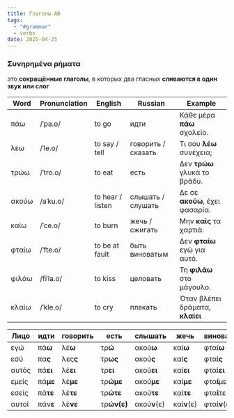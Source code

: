 ```yaml
---
title: Глаголы AB
tags:
  - "#grammar"
  - verbs
date: 2025-04-25
---
```

### Συνηρημένα ρήματα
это **сокращённые глаголы**, в которых два гласных **сливаются в один звук или слог**

| **Word** | **Pronunciation** | **English**      | **Russian**        | **Example**                     |
| -------- | ----------------- | ---------------- | ------------------ | ------------------------------- |
| πάω      | /ˈpa.o/           | to go            | идти               | Κάθε μέρα **πάω** σχολείο.      |
| λέω      | /ˈle.o/           | to say / tell    | говорить / сказать | Τι σου **λέω** συνέχεια;        |
| τρώω     | /ˈtro.o/          | to eat           | есть               | Δεν **τρώω** γλυκά το βράδυ.    |
| ακούω    | /aˈku.o/          | to hear / listen | слышать / слушать  | Δε σε **ακούω**, έχει φασαρία.  |
| καίω     | /ˈce.o/           | to burn          | жечь / сжигать     | Μην **καίς** τα χαρτιά.         |
| φταίω    | /ˈfte.o/          | to be at fault   | быть виноватым     | Δεν **φταίω** εγώ για αυτό.     |
| φιλάω    | /fiˈla.o/         | to kiss          | целовать           | Τη **φιλάω** στο μάγουλο.       |
| κλαίω    | /ˈkle.o/          | to cry           | плакать            | Όταν βλέπει δράματα, **κλαίει** |

| **Лицо** | **идти** | **говорить** | **есть**    | **слышать**  | **жечь**    | **виноватым** | **целовать**  | **плакать**  |
| -------- | -------- | ------------ | ----------- | ------------ | ----------- | ------------- | ------------- | ------------ |
| εγώ      | πά**ω**  | λέ**ω**      | τρ**ώ**     | ακού**ω**    | καί**ω**    | φταί**ω**     | φιλά**ω**     | κλαί**ω**    |
| εσύ      | πα**ς**  | λες**ς**     | τρ**ως**    | ακού**ς**    | καί**ς**    | φταί**ς**     | φιλά**ς**     | κλαί**ς**    |
| αυτός    | πά**ει** | λέ**ει**     | τρ**ει**    | ακού**ει**   | καί**ει**   | φταί**ει**    | φιλά**ει**    | κλαί**ει**   |
| εμείς    | πά**με** | λέ**με**     | τρ**ώμε**   | ακού**με**   | καί**με**   | φτα**ί**με**  | φιλά**με**    | κλαί**με**   |
| εσείς    | πά**τε** | λέ**τε**     | τρ**ώτε**   | ακού**τε**   | καί**τε**   | φτα**ί**τε**  | φιλά**τε**    | κλαί**τε**   |
| αυτοί    | πάν**ε** | λέ**νε**     | τρ**ών(ε)** | ακού**ν**(ε) | καί**ν**(ε) | φταί**ν**(ε)  | φιλού**ν**(ε) | κλαί**ν**(ε) |
